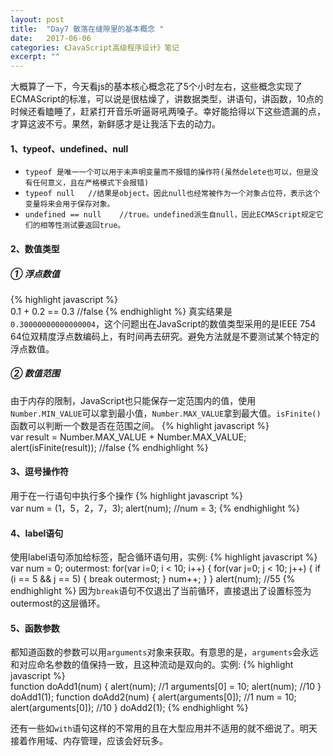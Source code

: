 ```yaml
---
layout: post
title:  "Day7 散落在缝隙里的基本概念 "
date:   2017-06-06
categories: 《JavaScript高级程序设计》笔记
excerpt: ""
---
```

大概算了一下，今天看js的基本核心概念花了5个小时左右，这些概念实现了ECMAScript的标准，可以说是很枯燥了，讲数据类型，讲语句，讲函数，10点的时候还看瞌睡了，赶紧打开音乐听逼哥吼两嗓子。幸好能拾得以下这些遗漏的点，才算这波不亏。果然，新鲜感才是让我活下去的动力。
#### 1、typeof、undefined、null
* `typeof 是唯一一个可以用于未声明变量而不报错的操作符(虽然delete也可以，但是没有任何意义，且在严格模式下会报错)`
* `typeof null   //结果是object。因此null也经常被作为一个对象占位符，表示这个变量将来会用于保存对象。`
* `undefined == null    //true。undefined派生自null，因此ECMAScript规定它们的相等性测试要返回true。`

#### 2、数值类型
##### ① 浮点数值
{% highlight javascript %}  
    0.1 + 0.2 == 0.3    //false
{% endhighlight %} 
真实结果是`0.30000000000000004`，这个问题出在JavaScript的数值类型采用的是IEEE 754 64位双精度浮点数编码上，有时间再去研究。避免方法就是不要测试某个特定的浮点数值。  
##### ② 数值范围
由于内存的限制，JavaScript也只能保存一定范围内的值，使用`Number.MIN_VALUE`可以拿到最小值，`Number.MAX_VALUE`拿到最大值。`isFinite()`函数可以判断一个数是否在范围之间。
 {% highlight javascript %}  
     var result = Number.MAX_VALUE + Number.MAX_VALUE;
     alert(isFinite(result));   //false
 {% endhighlight %}  
#### 3、逗号操作符
用于在一行语句中执行多个操作
{% highlight javascript %}  
    var num = (1，5，2，7，3);
    alert(num);    //num = 3;
{% endhighlight %} 
#### 4、label语句
使用label语句添加给标签，配合循环语句用，实例:
{% highlight javascript %}  
    var num = 0;
    outermost:
    for(var i=0; i < 10; i++) {
        for(var j=0; j < 10; j++) {
            if (i == 5 && j == 5) {
                break outermost;
            }
            num++;
        }
    }
    alert(num);     //55
{% endhighlight %} 
因为`break`语句不仅退出了当前循环，直接退出了设置标签为outermost的这层循环。  
#### 5、函数参数
都知道函数的参数可以用`arguments`对象来获取。有意思的是，`arguments`会永远和对应命名参数的值保持一致，且这种流动是双向的。实例:
{% highlight javascript %}  
    function doAdd1(num) {
        alert(num);     //1
        arguments[0] = 10;
        alert(num);     //10
    }
    doAdd1(1);
    function doAdd2(num) {
        alert(arguments[0]);     //1
        num = 10;
        alert(arguments[0]);     //10
    }
    doAdd2(1);
{% endhighlight %} 

还有一些如`with`语句这样的不常用的且在大型应用并不适用的就不细说了。明天接着作用域、内存管理，应该会好玩多。